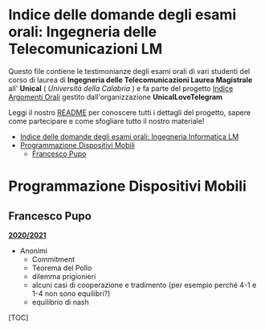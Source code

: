 # Indice delle domande degli esami orali: Ingegneria delle Telecomunicazioni LM 

Questo file contiene le testimonianze degli esami orali di vari studenti del corso di laurea di **Ingegneria delle Telecomunicazioni Laurea Magistrale** all' **Unical** ( *Università della Calabria* ) e fa parte del progetto [Indice Argomenti Orali](https://github.com/UnicalLoveTelegram/IndiceArgomentiOrale) gestito dall'organizzazione **UnicalLoveTelegram**

Leggi il nostro [README](https://github.com/UnicalLoveTelegram/IndiceArgomentiOrale/blob/main/README.md) per conoscere tutti i dettagli del progetto, sapere come partecipare e come sfogliare tutto il nostro materiale!

- [Indice delle domande degli esami orali: Ingegneria Informatica LM](#indice-delle-domande-degli-esami-orali-ingegneria-informatica-lm)
- [Programmazione Dispositivi Mobili](#programmazione-dispositivi-mobili)
	- [Francesco Pupo](#francesco-pupo)

# Programmazione Dispositivi Mobili

## Francesco Pupo

**<u>2020/2021</u>**
- Anonimi
   - Commitment
   - Teorema del Pollo
   - dilemma prigionieri
   - alcuni casi di cooperazione e tradimento (per esempio perché 4-1 e 1-4 non sono equilibri?)
   - equilibrio di nash

[TOC]
